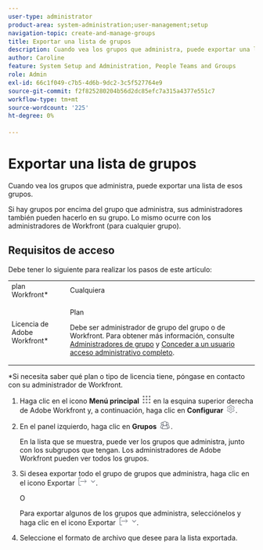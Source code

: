 ```yaml
---
user-type: administrator
product-area: system-administration;user-management;setup
navigation-topic: create-and-manage-groups
title: Exportar una lista de grupos
description: Cuando vea los grupos que administra, puede exportar una lista de esos grupos.
author: Caroline
feature: System Setup and Administration, People Teams and Groups
role: Admin
exl-id: 66c1f049-c7b5-4d6b-9dc2-3c5f527764e9
source-git-commit: f2f825280204b56d2dc85efc7a315a4377e551c7
workflow-type: tm+mt
source-wordcount: '225'
ht-degree: 0%

---
```


# Exportar una lista de grupos

Cuando vea los grupos que administra, puede exportar una lista de esos grupos.

Si hay grupos por encima del grupo que administra, sus administradores también pueden hacerlo en su grupo. Lo mismo ocurre con los administradores de Workfront (para cualquier grupo).

## Requisitos de acceso

Debe tener lo siguiente para realizar los pasos de este artículo:

<table style="table-layout:auto"> 
 <col> 
 <col> 
 <tbody> 
  <tr> 
   <td role="rowheader">plan Workfront*</td> 
   <td>Cualquiera</td> 
  </tr> 
  <tr> 
   <td role="rowheader">Licencia de Adobe Workfront*</td> 
   <td> <p>Plan </p> <p>Debe ser administrador de grupo del grupo o de Workfront. Para obtener más información, consulte <a href="../../../administration-and-setup/manage-groups/group-roles/group-administrators.md" class="MCXref xref">Administradores de grupo</a> y <a href="../../../administration-and-setup/add-users/configure-and-grant-access/grant-a-user-full-administrative-access.md" class="MCXref xref">Conceder a un usuario acceso administrativo completo</a>.</p> </td> 
  </tr> 
 </tbody> 
</table>

&#42;Si necesita saber qué plan o tipo de licencia tiene, póngase en contacto con su administrador de Workfront.

1. Haga clic en el icono **Menú principal** ![](assets/main-menu-icon.png) en la esquina superior derecha de Adobe Workfront y, a continuación, haga clic en **Configurar** ![](assets/gear-icon-settings.png).

1. En el panel izquierdo, haga clic en **Grupos** ![](assets/groups-icon.png).

   En la lista que se muestra, puede ver los grupos que administra, junto con los subgrupos que tengan. Los administradores de Adobe Workfront pueden ver todos los grupos.

1. Si desea exportar todo el grupo de grupos que administra, haga clic en el icono Exportar ![](assets/export.png).

   O

   Para exportar algunos de los grupos que administra, selecciónelos y haga clic en el icono Exportar ![](assets/export.png).

1. Seleccione el formato de archivo que desee para la lista exportada.
